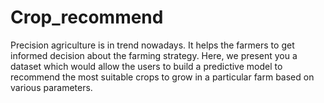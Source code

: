 # Crop_recommend

Precision agriculture is in trend nowadays. It helps the farmers to get informed decision about the farming strategy. Here, we present you a dataset which would allow the users to build a predictive model to recommend the most suitable crops to grow in a particular farm based on various parameters.
